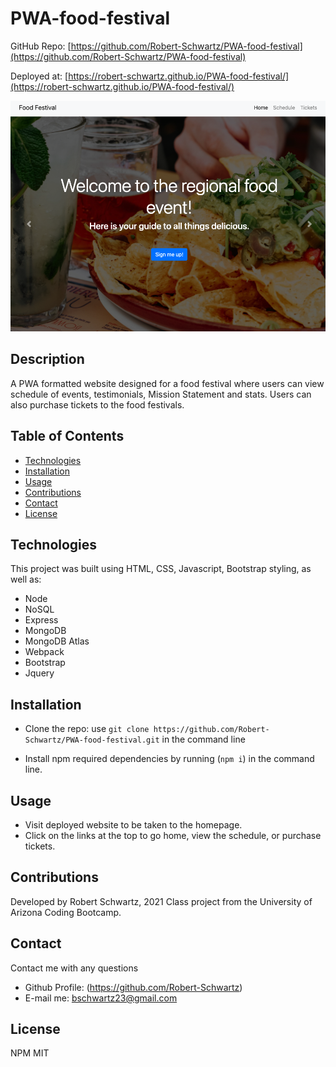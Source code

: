 # PWA-food-festival

GitHub Repo: [https://github.com/Robert-Schwartz/PWA-food-festival](https://github.com/Robert-Schwartz/PWA-food-festival) <br>

Deployed at: [https://robert-schwartz.github.io/PWA-food-festival/](https://robert-schwartz.github.io/PWA-food-festival/) <br>

![image](preview.png)
## Description
A PWA formatted website designed for a food festival where users can view schedule of events, testimonials, Mission Statement and stats.  Users can also purchase tickets to the food festivals.

## Table of Contents
- [Technologies](#Technologies)
- [Installation](#Installation)
- [Usage](#usage)
- [Contributions](#Contributions)
- [Contact](#Contact)
- [License](#license)

## Technologies
This project was built using HTML, CSS, Javascript, Bootstrap styling, as well as:

* Node
* NoSQL
* Express
* MongoDB
* MongoDB Atlas
* Webpack
* Bootstrap
* Jquery


## Installation
- Clone the repo:
use `git clone https://github.com/Robert-Schwartz/PWA-food-festival.git` in the command line

- Install npm required dependencies by running (`npm i`) in the command line.


## Usage
- Visit deployed website to be taken to the homepage.
- Click on the links at the top to go home, view the schedule, or purchase tickets.

## Contributions
Developed by Robert Schwartz, 2021
Class project from the University of Arizona Coding Bootcamp.

## Contact
Contact me with any questions
- Github Profile: (https://github.com/Robert-Schwartz)
- E-mail me: bschwartz23@gmail.com

## License
NPM MIT